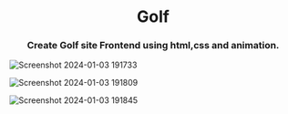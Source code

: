 <h1 align="center">Golf</h1>

<h3 align="center">Create Golf site Frontend using html,css and animation.</h3>

![Screenshot 2024-01-03 191733](https://github.com/Aka5hChandel/Golf-CSS-design/assets/155255568/6ffbfd3b-8449-4115-b873-12cc302c1c93)

![Screenshot 2024-01-03 191809](https://github.com/Aka5hChandel/Golf-CSS-design/assets/155255568/162a748b-7f1f-4aa3-861b-40b1f2b095b0)

![Screenshot 2024-01-03 191845](https://github.com/Aka5hChandel/Golf-CSS-design/assets/155255568/e72310ec-33c1-4fbf-aad4-4340ea50f119)
